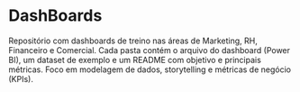 # DashBoards
Repositório com dashboards de treino nas áreas de Marketing, RH, Financeiro e Comercial. Cada pasta contém o arquivo do dashboard (Power BI), um dataset de exemplo e um README com objetivo e principais métricas. Foco em modelagem de dados, storytelling e métricas de negócio (KPIs).
